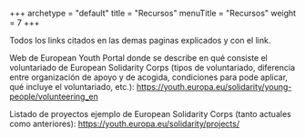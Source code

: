 +++
archetype = "default"
title = "Recursos"
menuTitle = "Recursos"
weight = 7
+++


Todos los links citados en las demas paginas explicados y con el link.

Web de European Youth Portal donde se describe en qué consiste el voluntariado de European Solidarity Corps (tipos de voluntariado, diferencia entre organización de apoyo y de acogida, condiciones para pode aplicar, qué incluye el voluntariado, etc.): https://youth.europa.eu/solidarity/young-people/volunteering_en

Listado de proyectos ejemplo de European Solidarity Corps (tanto actuales como anteriores): https://youth.europa.eu/solidarity/projects/


